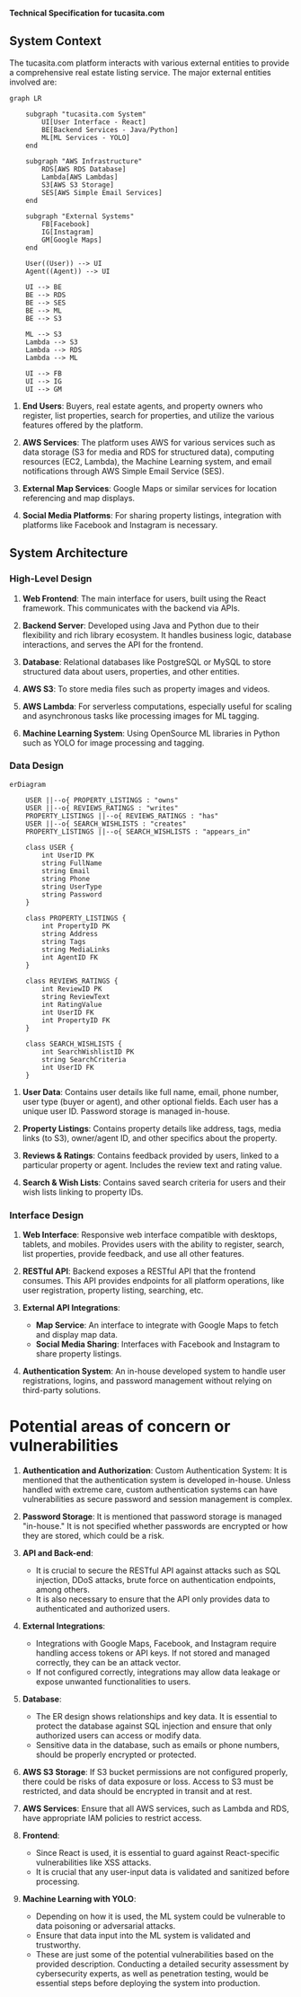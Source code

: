 **Technical Specification for tucasita.com**

## System Context
The tucasita.com platform interacts with various external entities to provide a comprehensive real estate listing service. The major external entities involved are:

```mermaid
graph LR

    subgraph "tucasita.com System"
        UI[User Interface - React]
        BE[Backend Services - Java/Python]
        ML[ML Services - YOLO]
    end

    subgraph "AWS Infrastructure"
        RDS[AWS RDS Database]
        Lambda[AWS Lambdas]
        S3[AWS S3 Storage]
        SES[AWS Simple Email Services]
    end

    subgraph "External Systems"
        FB[Facebook]
        IG[Instagram]
        GM[Google Maps]        
    end

    User((User)) --> UI
    Agent((Agent)) --> UI

    UI --> BE
    BE --> RDS
    BE --> SES
    BE --> ML
    BE --> S3

    ML --> S3
    Lambda --> S3
    Lambda --> RDS
    Lambda --> ML

    UI --> FB
    UI --> IG
    UI --> GM
```

1. **End Users**: Buyers, real estate agents, and property owners who register, list properties, search for properties, and utilize the various features offered by the platform.

2. **AWS Services**: The platform uses AWS for various services such as data storage (S3 for media and RDS for structured data), computing resources (EC2, Lambda), the Machine Learning system, and email notifications through AWS Simple Email Service (SES).

3. **External Map Services**: Google Maps or similar services for location referencing and map displays.

4. **Social Media Platforms**: For sharing property listings, integration with platforms like Facebook and Instagram is necessary.

## System Architecture

### High-Level Design

1. **Web Frontend**: The main interface for users, built using the React framework. This communicates with the backend via APIs.

2. **Backend Server**: Developed using Java and Python due to their flexibility and rich library ecosystem. It handles business logic, database interactions, and serves the API for the frontend.

3. **Database**: Relational databases like PostgreSQL or MySQL to store structured data about users, properties, and other entities.

4. **AWS S3**: To store media files such as property images and videos.

5. **AWS Lambda**: For serverless computations, especially useful for scaling and asynchronous tasks like processing images for ML tagging.

6. **Machine Learning System**: Using OpenSource ML libraries in Python such as YOLO for image processing and tagging.

### Data Design

```mermaid
erDiagram

    USER ||--o{ PROPERTY_LISTINGS : "owns" 
    USER ||--o{ REVIEWS_RATINGS : "writes"
    PROPERTY_LISTINGS ||--o{ REVIEWS_RATINGS : "has"
    USER ||--o{ SEARCH_WISHLISTS : "creates"
    PROPERTY_LISTINGS ||--o{ SEARCH_WISHLISTS : "appears_in"
    
    class USER {
        int UserID PK
        string FullName
        string Email
        string Phone
        string UserType
        string Password
    }
    
    class PROPERTY_LISTINGS {
        int PropertyID PK
        string Address
        string Tags
        string MediaLinks
        int AgentID FK
    }
    
    class REVIEWS_RATINGS {
        int ReviewID PK
        string ReviewText
        int RatingValue
        int UserID FK
        int PropertyID FK
    }
    
    class SEARCH_WISHLISTS {
        int SearchWishlistID PK
        string SearchCriteria
        int UserID FK
    }
```

1. **User Data**: Contains user details like full name, email, phone number, user type (buyer or agent), and other optional fields. Each user has a unique user ID. Password storage is managed in-house.

2. **Property Listings**: Contains property details like address, tags, media links (to S3), owner/agent ID, and other specifics about the property.

3. **Reviews & Ratings**: Contains feedback provided by users, linked to a particular property or agent. Includes the review text and rating value.

4. **Search & Wish Lists**: Contains saved search criteria for users and their wish lists linking to property IDs.

### Interface Design

1. **Web Interface**: Responsive web interface compatible with desktops, tablets, and mobiles. Provides users with the ability to register, search, list properties, provide feedback, and use all other features.

2. **RESTful API**: Backend exposes a RESTful API that the frontend consumes. This API provides endpoints for all platform operations, like user registration, property listing, searching, etc.

3. **External API Integrations**: 
    - **Map Service**: An interface to integrate with Google Maps to fetch and display map data.
    - **Social Media Sharing**: Interfaces with Facebook and Instagram to share property listings.

4. **Authentication System**: An in-house developed system to handle user registrations, logins, and password management without relying on third-party solutions.


# Potential areas of concern or vulnerabilities

1. **Authentication and Authorization**: Custom Authentication System: It is mentioned that the authentication system is developed in-house. Unless handled with extreme care, custom authentication systems can have vulnerabilities as secure password and session management is complex.
   
2. **Password Storage**: It is mentioned that password storage is managed "in-house." It is not specified whether passwords are encrypted or how they are stored, which could be a risk.

3. **API and Back-end**:
   - It is crucial to secure the RESTful API against attacks such as SQL injection, DDoS attacks, brute force on authentication endpoints, among others.
   - It is also necessary to ensure that the API only provides data to authenticated and authorized users.

4. **External Integrations**:
   - Integrations with Google Maps, Facebook, and Instagram require handling access tokens or API keys. If not stored and managed correctly, they can be an attack vector.
   - If not configured correctly, integrations may allow data leakage or expose unwanted functionalities to users.

5. **Database**:
   - The ER design shows relationships and key data. It is essential to protect the database against SQL injection and ensure that only authorized users can access or modify data.
   - Sensitive data in the database, such as emails or phone numbers, should be properly encrypted or protected.

6. **AWS S3 Storage**: If S3 bucket permissions are not configured properly, there could be risks of data exposure or loss. Access to S3 must be restricted, and data should be encrypted in transit and at rest.

7. **AWS Services**: Ensure that all AWS services, such as Lambda and RDS, have appropriate IAM policies to restrict access.

8. **Frontend**:
   - Since React is used, it is essential to guard against React-specific vulnerabilities like XSS attacks.
   - It is crucial that any user-input data is validated and sanitized before processing.

9. **Machine Learning with YOLO**:
    - Depending on how it is used, the ML system could be vulnerable to data poisoning or adversarial attacks.
    - Ensure that data input into the ML system is validated and trustworthy.
    - These are just some of the potential vulnerabilities based on the provided description. Conducting a detailed security assessment by cybersecurity experts, as well as penetration testing, would be essential steps before deploying the system into production.

